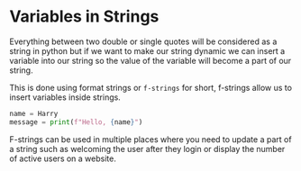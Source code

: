 # Variables in Strings

Everything between two double or single quotes will be considered as a string in python but if we want to make our string dynamic we can insert a variable into our string so the value of the variable will become a part of our string.

This is done using format strings or `f-strings` for short, f-strings allow us to insert variables inside strings.

```python
name = Harry
message = print(f"Hello, {name}")
```

F-strings can be used in multiple places where you need to update a part of a string such as welcoming the user after they login or display the number of active users on a website.


